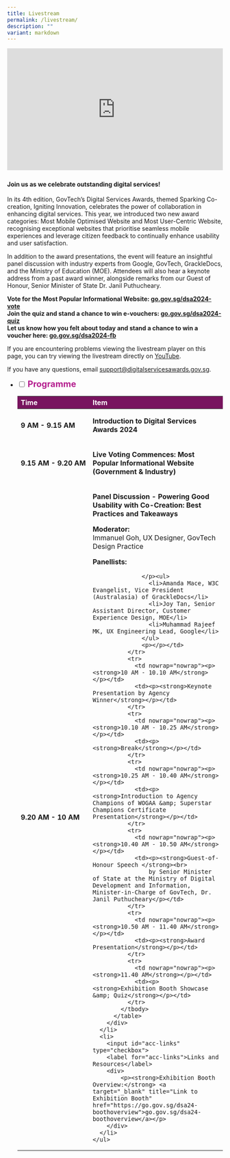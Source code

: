 ```yaml
---
title: Livestream
permalink: /livestream/
description: ""
variant: markdown
---
```

<style type="text/css">
.content h4 , ul.jekyllcodex_accordion>li>label[for="acc-agenda"], ul.jekyllcodex_accordion>li>label[for="acc-links"]{
    color: #B41E8E;
    font-weight: 700;
    font-size:1.25rem;
}
a.bp-button {
    text-decoration: none;
    font-weight: 600;
}
a.bp-button:hover {
    text-decoration: underline;
}
.video-wrapper {
    position: relative;
    overflow: hidden;
    width: 100%;
    padding-top: 56.25%; /* 16:9 Aspect Ratio (divide 9 by 16 = 0.5625) */
    margin-bottom:1.5rem;
}
/* Then style the iframe to fit in the container div with full height and width */
.responsive-iframe {
    position: absolute;
    top: 0;
    left: 0;
    bottom: 0;
    right: 0;
    width: 100%;
    height: 100%;
}
.content ul > li:last-child, .content ol > li, .content ul > li {
    margin: 0;
}
.content p, .content li, .content center {
    margin-top: 0;
    font-size: 1rem;
    line-height: 1.5;
}
.content td ul > li:last-child {
    margin-bottom: 1rem;
}
ul.jekyllcodex_accordion>li>label::before {
    line-height: 1.5rem;
}
table#award_cat th {
    background: #78145F;
    color: #fff;
    font-weight: 700;
}
</style>
<div class="video-wrapper">
  <iframe allowfullscreen="true" allow="accelerometer; autoplay; clipboard-write; encrypted-media; gyroscope; picture-in-picture; web-share" frameborder="0" title="YouTube video player" src="https://www.youtube.com/embed/clqqjebQaxA?si=ZrP-sjwQDfJw7_Iw" class="responsive-iframe"></iframe>
</div>
<div class="row has-text-left">
  <div class="col is-12">
    <h4>Join us as we celebrate outstanding digital services!</h4>
    <p>In its 4th edition, GovTech’s Digital Services Awards, themed Sparking Co-creation, Igniting Innovation, celebrates the power of collaboration in enhancing digital services. This year, we introduced two new award categories: Most Mobile Optimised Website and Most User-Centric Website, recognising exceptional websites that prioritise seamless mobile experiences and leverage citizen feedback to continually enhance usability and user satisfaction.</p>
    <p>In addition to the award presentations, the event will feature an insightful panel discussion with industry experts from Google, GovTech, GrackleDocs, and the Ministry of Education (MOE). Attendees will also hear a keynote address from a past award winner, alongside remarks from our Guest of Honour, Senior Minister of State Dr. Janil Puthucheary.</p>
    <p><strong>Vote for the Most Popular Informational Website: <a target="_blank" title="Link to vote" href="https://go.gov.sg/dsa2024-vote">go.gov.sg/dsa2024-vote </a><br>
      Join the quiz and stand a chance to win e-vouchers: <a target="_blank" title="Link to join quiz" href="https://go.gov.sg/dsa2024-quiz">go.gov.sg/dsa2024-quiz</a><br>
      Let us know how you felt about today and stand a chance to win a voucher here: <a target="_blank" title="Feedback and win voucher" href="https://go.gov.sg/dsa2024-fb">go.gov.sg/dsa2024-fb</a></strong></p>
    <p>If you are encountering problems viewing the livestream player on this page, you can try viewing the livestream directly on <a target="_blank" title="Watch on Youtube" href="https://go.gov.sg/dsa24-youtube">YouTube</a>.</p>
    <p>If you have any questions, email <a target="_blank" href="mailto:support@digitalservicesawards.gov.sg"><u>support@digitalservicesawards.gov.sg</u></a>.</p>
    <ul class="jekyllcodex_accordion">
      <li>
        <input id="acc-agenda" type="checkbox">
        <label for="acc-agenda">Programme</label>
        <div>
          <table id="award_cat" style="text-align: left;" cellpadding="0" cellspacing="0" border="0" width="100%">
            <thead>
              <tr>
                <th scope="col" nowrap="nowrap">Time</th>
                <th scope="col">Item</th>
              </tr>
            </thead>
            <tbody>
              <tr>
                <td nowrap="nowrap"><p><strong>9 AM - 9.15 AM</strong></p></td>
                <td><p><strong>Introduction to Digital Services Awards 2024</strong></p></td>
              </tr>
              <tr>
                <td nowrap="nowrap"><p><strong>9.15 AM - 9.20 AM</strong></p></td>
                <td><p><strong>Live Voting Commences: Most Popular Informational Website (Government &amp; Industry)</strong></p></td>
              </tr>
              <tr>
                <td nowrap="nowrap"><p><strong>9.20 AM - 10 AM</strong></p></td>
                <td><p><strong>Panel Discussion - Powering Good Usability with Co-Creation: Best Practices and Takeaways</strong></p>
                  <p><strong>Moderator:</strong><br>
                    Immanuel Goh, UX Designer, GovTech Design Practice </p>
                  <p><strong>Panellists:</strong>
                  
                  </p><ul>
                    <li>Amanda Mace, W3C Evangelist, Vice President (Australasia) of GrackleDocs</li>
                    <li>Joy Tan, Senior Assistant Director, Customer Experience Design, MOE</li>
                    <li>Muhammad Rajeef MK, UX Engineering Lead, Google</li>
                  </ul>
                  <p></p></td>
              </tr>
              <tr>
                <td nowrap="nowrap"><p><strong>10 AM - 10.10 AM</strong></p></td>
                <td><p><strong>Keynote Presentation by Agency Winner</strong></p></td>
              </tr>
              <tr>
                <td nowrap="nowrap"><p><strong>10.10 AM - 10.25 AM</strong></p></td>
                <td><p><strong>Break</strong></p></td>
              </tr>
              <tr>
                <td nowrap="nowrap"><p><strong>10.25 AM - 10.40 AM</strong></p></td>
                <td><p><strong>Introduction to Agency Champions of WOGAA &amp; Superstar Champions Certificate Presentation</strong></p></td>
              </tr>
              <tr>
                <td nowrap="nowrap"><p><strong>10.40 AM - 10.50 AM</strong></p></td>
                <td><p><strong>Guest-of-Honour Speech </strong><br>
                    by Senior Minister of State at the Ministry of Digital Development and Information, Minister-in-Charge of GovTech, Dr. Janil Puthucheary</p></td>
              </tr>
              <tr>
                <td nowrap="nowrap"><p><strong>10.50 AM - 11.40 AM</strong></p></td>
                <td><p><strong>Award Presentation</strong></p></td>
              </tr>
              <tr>
                <td nowrap="nowrap"><p><strong>11.40 AM</strong></p></td>
                <td><p><strong>Exhibition Booth Showcase &amp; Quiz</strong></p></td>
              </tr>
            </tbody>
          </table>
        </div>
      </li>
      <li>
        <input id="acc-links" type="checkbox">
        <label for="acc-links">Links and Resources</label>
        <div>
            <p><strong>Exhibition Booth Overview:</strong> <a target="_blank" title="Link to Exhibition Booth" href="https://go.gov.sg/dsa24-boothoverview">go.gov.sg/dsa24-boothoverview</a></p>
        </div>
      </li>
    </ul>
  </div>
</div>
